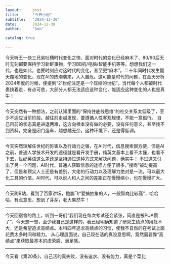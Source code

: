 ```yaml
---
layout:     post
title:      "今日小思"
subtitle:   "2024-12-30"
date:       2024-12-30
author:     "Sun"

catalog: true

---
```

今天听王一快三兄弟吐槽时代变化之快、面对时代的变化已经麻木了、80/90后无时无刻都要保持学习新鲜事物，学习BB机/电脑/智能手机等等。想想我们这一代，也是如此，也要时刻应对这时代的变化，甚至更“麻木”。二十年间时代发生翻天覆地的变化，现在AI的热潮袭来，人人自危。这可能是时代的问题，在金天分析2024年度的时候，便提到“21世纪注定是一个压缩的世纪”。当代每个人都被时代裹挟着走，有点可悲，大部分人都无法适应这种变化，能适应这种变化的人也是真牛！


----
今天突然有一种想法，之前认知里面的”保持住底线思维“的社交关系太低级了，至少不适应当前阶段。越往前走越发现，要遵循人性客观规律，不能一意孤行。
自己目前的状态真是进退两难，这方向根本没有做的必要，没有任何意义，甚至找不到资料，完全是闭门造车，越想越无奈，这种环境下，还是得低调。


----
今天突然理解任世纪的厉害以及行动力之强，在AI时代，信息搜索很方便，但是AI之前，普通人学技术开发的途径就是看开发手册，纯英文基本上看不太懂，也看不下去，世纪英语这么差还是坚持通过这种方式来解决问题，确实牛！
不过这又引出了另一个问题，AI时代，普通人获取信息的途径方便了很多，”搜商“被动提高了，但是和顶尖人士还是有差别，大佬的行动力以及理解力绝对是一流，可以最大化工具的价值。AI时代，可以说人和人之间的差距正在慢慢缩小，也在慢慢扩大。


---
今天刷B站，看到了百家讲坛，鲍鹏飞“爱搞抽象的人，一般智商比较高”，哈哈哈，有点意思，想到了芽芽，老大果然牛！


---
今天回宿舍的路上，听到一哥们“我们现在每次考试还会紧张，简直是被PUA惯了”，今天想一想，至少我自己是这样的，我已经明确知道了研究生绩点的用处不大，还是希望追求高绩点。本科四年追求高绩点的习惯，使我不自然的在考试上面花费太多时间和精力。
从心理层面说，自己现在活的真没意思啊，竟然需要靠“高绩点”来获取最基本的虚荣感、满足感。


----
今天看《第20条》，自己活的真失败，没有追求、没有能力，真是个菜比

